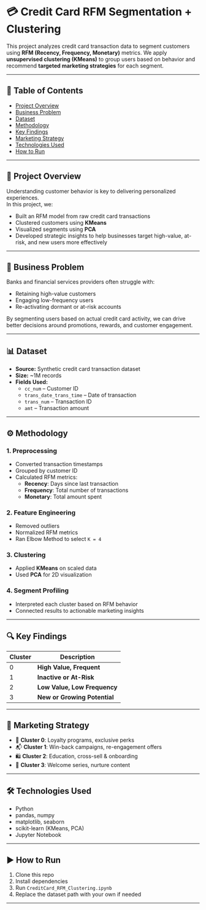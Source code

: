 # 💳 Credit Card RFM Segmentation + Clustering

This project analyzes credit card transaction data to segment customers using **RFM (Recency, Frequency, Monetary)** metrics. We apply **unsupervised clustering (KMeans)** to group users based on behavior and recommend **targeted marketing strategies** for each segment.

---

## 📑 Table of Contents
- [Project Overview](#project-overview)
- [Business Problem](#business-problem)
- [Dataset](#dataset)
- [Methodology](#methodology)
- [Key Findings](#key-findings)
- [Marketing Strategy](#marketing-strategy)
- [Technologies Used](#technologies-used)
- [How to Run](#how-to-run)

---

## 📌 Project Overview

Understanding customer behavior is key to delivering personalized experiences.  
In this project, we:
- Built an RFM model from raw credit card transactions
- Clustered customers using **KMeans**
- Visualized segments using **PCA**
- Developed strategic insights to help businesses target high-value, at-risk, and new users more effectively

---

## 🧩 Business Problem

Banks and financial services providers often struggle with:
- Retaining high-value customers
- Engaging low-frequency users
- Re-activating dormant or at-risk accounts

By segmenting users based on actual credit card activity, we can drive better decisions around promotions, rewards, and customer engagement.

---

## 📊 Dataset

- **Source:** Synthetic credit card transaction dataset  
- **Size:** ~1M records  
- **Fields Used:**
  - `cc_num` – Customer ID
  - `trans_date_trans_time` – Date of transaction
  - `trans_num` – Transaction ID
  - `amt` – Transaction amount

---

## ⚙️ Methodology

### 1. Preprocessing
- Converted transaction timestamps
- Grouped by customer ID
- Calculated RFM metrics:
  - **Recency**: Days since last transaction
  - **Frequency**: Total number of transactions
  - **Monetary**: Total amount spent

### 2. Feature Engineering
- Removed outliers
- Normalized RFM metrics
- Ran Elbow Method to select `K = 4`

### 3. Clustering
- Applied **KMeans** on scaled data
- Used **PCA** for 2D visualization

### 4. Segment Profiling
- Interpreted each cluster based on RFM behavior
- Connected results to actionable marketing insights

---

## 🔍 Key Findings

| Cluster | Description                  |
|---------|------------------------------|
| 0       | **High Value, Frequent**     |
| 1       | **Inactive or At-Risk**      |
| 2       | **Low Value, Low Frequency** |
| 3       | **New or Growing Potential** |

---

## 📣 Marketing Strategy

- 🎁 **Cluster 0**: Loyalty programs, exclusive perks
- 📬 **Cluster 1**: Win-back campaigns, re-engagement offers
- 🛍 **Cluster 2**: Education, cross-sell & onboarding
- 🚀 **Cluster 3**: Welcome series, nurture content

---

## 🛠 Technologies Used

- Python
- pandas, numpy
- matplotlib, seaborn
- scikit-learn (KMeans, PCA)
- Jupyter Notebook

---

## ▶️ How to Run

1. Clone this repo  
2. Install dependencies  
3. Run `CreditCard_RFM_Clustering.ipynb`  
4. Replace the dataset path with your own if needed

---

